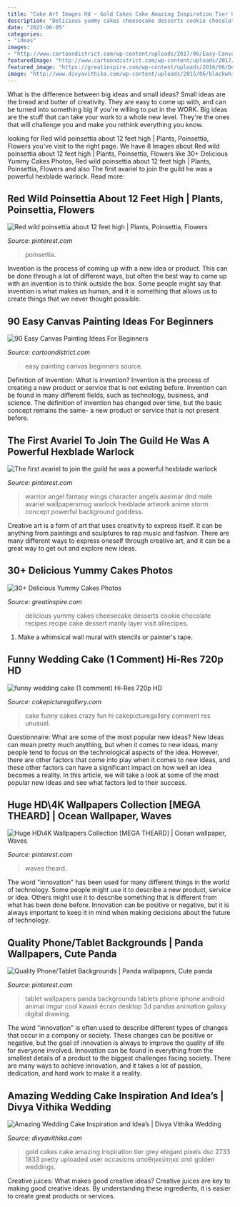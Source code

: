 ```yaml
---
title: "Cake Art Images Hd ~ Gold Cakes Cake Amazing Inspiration Tier Grey Elegant Pixels Dsc 2733 1833 Pretty Uploaded User Occasions αποθηκεύτηκε από Golden Weddings"
description: "Delicious yummy cakes cheesecake desserts cookie chocolate recipes recipe cake dessert manly layer visit allrecipes"
date: "2023-06-05"
categories:
- "ideas"
images:
- "http://www.cartoondistrict.com/wp-content/uploads/2017/06/Easy-Canvas-Painting-Ideas-For-Beginners14-1.jpg"
featuredImage: "http://www.cartoondistrict.com/wp-content/uploads/2017/06/Easy-Canvas-Painting-Ideas-For-Beginners14-1.jpg"
featured_image: "https://greatinspire.com/wp-content/uploads/2016/06/Delicious-Yummy-Cakes-7.jpg"
image: "http://www.divyavithika.com/wp-content/uploads/2015/06/blackwhite-and-grey-cakes-46.5.jpg"
---
```



What is the difference between big ideas and small ideas?
Small ideas are the bread and butter of creativity. They are easy to come up with, and can be turned into something big if you're willing to put in the WORK. Big ideas are the stuff that can take your work to a whole new level. They're the ones that will challenge you and make you rethink everything you know.

	

		
looking for Red wild poinsettia about 12 feet high | Plants, Poinsettia, Flowers you've visit to the right page. We have 8 Images about Red wild poinsettia about 12 feet high | Plants, Poinsettia, Flowers like 30+ Delicious Yummy Cakes Photos, Red wild poinsettia about 12 feet high | Plants, Poinsettia, Flowers and also The first avariel to join the guild he was a powerful hexblade warlock. Read more:
		
    
## Red Wild Poinsettia About 12 Feet High | Plants, Poinsettia, Flowers

<img loading=lazy src="https://i.pinimg.com/736x/db/57/58/db5758c4a43618e749cee4d73c944fe0--poinsettia-hawaii.jpg" onerror="this.onerror=null;this.src='https://tse4.mm.bing.net/th?id=OIP.n51DQhPdpIiCflGMfKdgfwHaJ3&amp;pid=15.1';" alt="Red wild poinsettia about 12 feet high | Plants, Poinsettia, Flowers">

_Source: pinterest.com_

>poinsettia. 

	

Invention is the process of coming up with a new idea or product. This can be done through a lot of different ways, but often the best way to come up with an invention is to think outside the box. Some people might say that invention is what makes us human, and it is something that allows us to create things that we never thought possible.

    
## 90 Easy Canvas Painting Ideas For Beginners

<img loading=lazy src="http://www.cartoondistrict.com/wp-content/uploads/2017/06/Easy-Canvas-Painting-Ideas-For-Beginners14-1.jpg" onerror="this.onerror=null;this.src='https://tse4.mm.bing.net/th?id=OIP.FHaDAuy51KKQGFrNYrTWLQHaJ4&amp;pid=15.1';" alt="90 Easy Canvas Painting Ideas For Beginners">

_Source: cartoondistrict.com_

>easy painting canvas beginners source. 

	

Definition of Invention: What is invention?
Invention is the process of creating a new product or service that is not existing before. Invention can be found in many different fields, such as technology, business, and science. The definition of invention has changed over time, but the basic concept remains the same- a new product or service that is not present before.

    
## The First Avariel To Join The Guild He Was A Powerful Hexblade Warlock

<img loading=lazy src="https://i.pinimg.com/736x/53/fc/87/53fc87dbd3edd6002fb5128db0c1f093.jpg" onerror="this.onerror=null;this.src='https://tse1.mm.bing.net/th?id=OIP.9X9q_qRgsiKRiTe4XGMiEQHaMW&amp;pid=15.1';" alt="The first avariel to join the guild he was a powerful hexblade warlock">

_Source: pinterest.com_

>warrior angel fantasy wings character angels aasimar dnd male avariel wallpapersmug warlock hexblade artwork anime storm concept powerful background goddess. 

	

Creative art is a form of art that uses creativity to express itself. It can be anything from paintings and sculptures to rap music and fashion. There are many different ways to express oneself through creative art, and it can be a great way to get out and explore new ideas.

    
## 30+ Delicious Yummy Cakes Photos

<img loading=lazy src="https://greatinspire.com/wp-content/uploads/2016/06/Delicious-Yummy-Cakes-7.jpg" onerror="this.onerror=null;this.src='https://tse1.mm.bing.net/th?id=OIP.AOJZ9kK7wEdjPllyy2XX3gHaLH&amp;pid=15.1';" alt="30+ Delicious Yummy Cakes Photos">

_Source: greatinspire.com_

>delicious yummy cakes cheesecake desserts cookie chocolate recipes recipe cake dessert manly layer visit allrecipes. 

	

1. Make a whimsical wall mural with stencils or painter's tape.

    
## Funny Wedding Cake (1 Comment) Hi-Res 720p HD

<img loading=lazy src="https://www.cakepicturegallery.com/d/1104-3/cake37.jpg" onerror="this.onerror=null;this.src='https://tse4.mm.bing.net/th?id=OIP.e8grjBLVLM-5sza8XgH8TQAAAA&amp;pid=15.1';" alt="funny wedding cake (1 comment) Hi-Res 720p HD">

_Source: cakepicturegallery.com_

>cake funny cakes crazy fun hi cakepicturegallery comment res unusual. 

	

Questionnaire: What are some of the most popular new ideas?
New Ideas can mean pretty much anything, but when it comes to new ideas, many people tend to focus on the technological aspects of the idea. However, there are other factors that come into play when it comes to new ideas, and these other factors can have a significant impact on how well an idea becomes a reality. In this article, we will take a look at some of the most popular new ideas and see what factors led to their success.

    
## Huge HD\4K Wallpapers Collection [MEGA THEARD] | Ocean Wallpaper, Waves

<img loading=lazy src="https://i.pinimg.com/736x/2a/bc/f9/2abcf9a8fbc4f346a778eb8f7ee980e8.jpg" onerror="this.onerror=null;this.src='https://tse2.mm.bing.net/th?id=OIP.0S8p3Yaw1_w8IyVCpBq27AHaLH&amp;pid=15.1';" alt="Huge HD\4K Wallpapers Collection [MEGA THEARD] | Ocean wallpaper, Waves">

_Source: pinterest.com_

>waves theard. 

	

The word "innovation" has been used for many different things in the world of technology. Some people might use it to describe a new product, service or idea. Others might use it to describe something that is different from what has been done before. Innovation can be positive or negative, but it is always important to keep it in mind when making decisions about the future of technology.

    
## Quality Phone/Tablet Backgrounds | Panda Wallpapers, Cute Panda

<img loading=lazy src="https://i.pinimg.com/736x/f3/88/5c/f3885ce09c52c9c3eeedf49e9be87e5f--live-wallpapers-desktop-wallpapers.jpg" onerror="this.onerror=null;this.src='https://tse2.mm.bing.net/th?id=OIP.FkG57qDFa4jPR9lkoEqVjAHaNC&amp;pid=15.1';" alt="Quality Phone/Tablet Backgrounds | Panda wallpapers, Cute panda">

_Source: pinterest.com_

>tablet wallpapers panda backgrounds tablets phone iphone android animal imgur cool kawaii écran desktop 3d pandas animation galaxy digital drawing. 

	

The word "innovation" is often used to describe different types of changes that occur in a company or society. These changes can be positive or negative, but the goal of innovation is always to improve the quality of life for everyone involved. Innovation can be found in everything from the smallest details of a product to the biggest challenges facing society. There are many ways to achieve innovation, and it takes a lot of passion, dedication, and hard work to make it a reality.

    
## Amazing Wedding Cake Inspiration And Idea’s | Divya Vithika Wedding

<img loading=lazy src="http://www.divyavithika.com/wp-content/uploads/2015/06/blackwhite-and-grey-cakes-46.5.jpg" onerror="this.onerror=null;this.src='https://tse2.mm.bing.net/th?id=OIP.AFey4vRDEwB2VrHzWOPs8AHaLC&amp;pid=15.1';" alt="Amazing Wedding Cake Inspiration and Idea’s | Divya Vithika Wedding">

_Source: divyavithika.com_

>gold cakes cake amazing inspiration tier grey elegant pixels dsc 2733 1833 pretty uploaded user occasions αποθηκεύτηκε από golden weddings. 

	

Creative juices: What makes good creative ideas?
Creative juices are key to making good creative ideas. By understanding these ingredients, it is easier to create great products or services.

